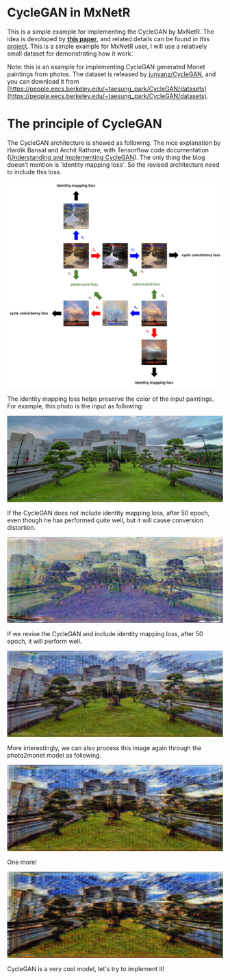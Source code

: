 
CycleGAN in MxNetR
===

This is a simple example for implementing the CycleGAN by MxNetR. The idea is devoloped by **[this paper](https://arxiv.org/abs/1703.10593)**, and related details can be found in this [project](https://junyanz.github.io/CycleGAN/). This is a simple example for MxNetR user, I will use a relatively small dataset for demonstrating how it work. 

Note: this is an example for implementing CycleGAN generated Monet paintings from photos. The dataset is released by [junyanz/CycleGAN](https://github.com/junyanz/CycleGAN), and you can download it from [https://people.eecs.berkeley.edu/~taesung_park/CycleGAN/datasets](https://people.eecs.berkeley.edu/~taesung_park/CycleGAN/datasets).

# The principle of CycleGAN

The CycleGAN architecture is showed as following. The nice explanation by Hardik Bansal and Archit Rathore, with Tensorflow code documentation ([Understanding and Implementing CycleGAN](https://hardikbansal.github.io/CycleGANBlog/)). The only thing the blog doesn’t mention is 'identity mapping loss'. So the revised architecture need to include this loss.

<p align="center">
  <img src="images/CycleGAN.gif">
</p>

The identity mapping loss helps preserve the color of the input paintings. For example, this photo is the input as following:

<p align="center">
  <img src="images/input_photo.png">
</p>

If the CycleGAN does not include identity mapping loss, after 50 epoch, even though he has performed quite well, but it will cause conversion distortion.

<p align="center">
  <img src="images/fake_monet (v1).png">
</p>

If we revise the CycleGAN and include identity mapping loss, after 50 epoch, it will perform well.

<p align="center">
  <img src="images/fake_monet (v2-1).png">
</p>

More interestingly, we can also process this image again through the photo2monet model as following.

<p align="center">
  <img src="images/fake_monet (v2-2).png">
</p>

One more!

<p align="center">
  <img src="images/fake_monet (v2-3).png">
</p>

CycleGAN is a very cool model, let's try to implement it!
